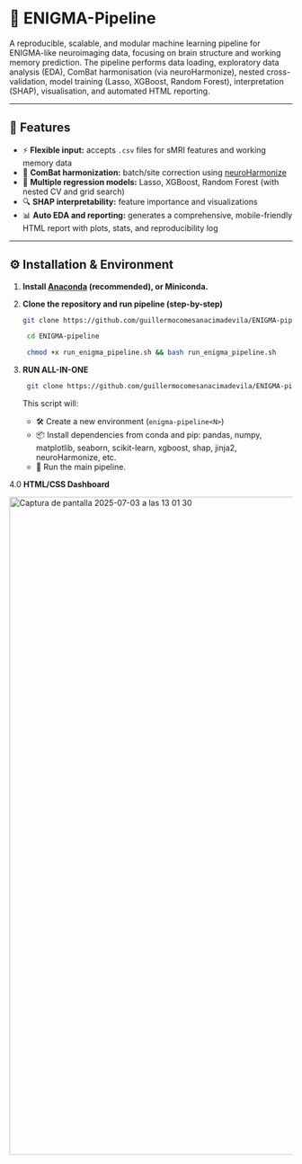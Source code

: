 # 🧠 ENIGMA-Pipeline

A reproducible, scalable, and modular machine learning pipeline for ENIGMA-like neuroimaging data, focusing on brain structure and working memory prediction. The pipeline performs data loading, exploratory data analysis (EDA), ComBat harmonisation (via neuroHarmonize), nested cross-validation, model training (Lasso, XGBoost, Random Forest), interpretation (SHAP), visualisation, and automated HTML reporting.

---

## 🚀 Features

- ⚡ **Flexible input:** accepts `.csv` files for sMRI features and working memory data
- 🧬 **ComBat harmonization:** batch/site correction using [neuroHarmonize](https://pypi.org/project/neuroHarmonize/)
- 🤖 **Multiple regression models:** Lasso, XGBoost, Random Forest (with nested CV and grid search)
- 🔍 **SHAP interpretability:** feature importance and visualizations
- 📊 **Auto EDA and reporting:** generates a comprehensive, mobile-friendly HTML report with plots, stats, and reproducibility log

---

## ⚙️ Installation & Environment

1. **Install [Anaconda](https://www.anaconda.com/products/distribution) (recommended), or Miniconda.**

2. **Clone the repository and run pipeline (step-by-step)**  
    ```bash
    git clone https://github.com/guillermocomesanacimadevila/ENIGMA-pipeline.git
    ```

   ```bash
    cd ENIGMA-pipeline
    ```

   ```bash
    chmod +x run_enigma_pipeline.sh && bash run_enigma_pipeline.sh
    ```

3. **RUN ALL-IN-ONE**
   ```bash
    git clone https://github.com/guillermocomesanacimadevila/ENIGMA-pipeline.git && cd ENIGMA-pipeline && chmod +x run_enigma_pipeline.sh && bash run_enigma_pipeline.sh
    ```

    This script will:
    - 🛠️ Create a new environment (`enigma-pipeline<N>`)
    - 📦 Install dependencies from conda and pip: pandas, numpy, matplotlib, seaborn, scikit-learn, xgboost, shap, jinja2, neuroHarmonize, etc.
    - 🚦 Run the main pipeline.
  
4.0 **HTML/CSS Dashboard**

<img width="1171" alt="Captura de pantalla 2025-07-03 a las 13 01 30" src="https://github.com/user-attachments/assets/6cf2b073-207e-4b7b-afcb-1066dc2b5778" />


